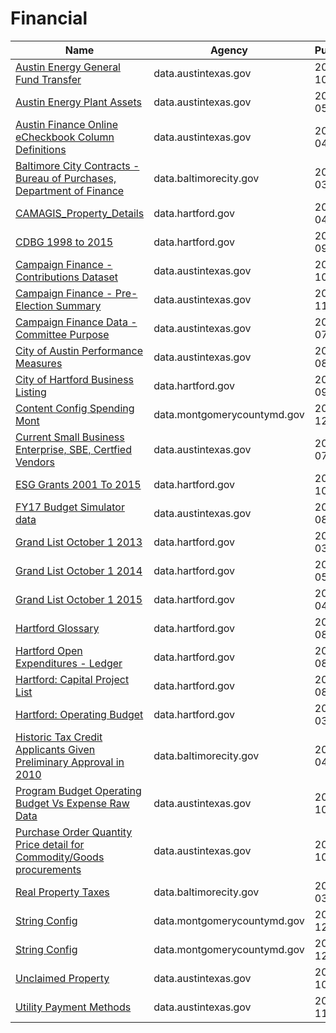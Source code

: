 # Financial

Name | Agency | Published
---- | ---- | ---------
[Austin Energy General Fund Transfer](../socrata/zzix-yxi4.md) | data.austintexas.gov | 2016-10-13
[Austin Energy Plant Assets](../socrata/kidc-knry.md) | data.austintexas.gov | 2016-05-12
[Austin Finance Online eCheckbook Column Definitions](../socrata/567b-4d24.md) | data.austintexas.gov | 2014-04-15
[Baltimore City Contracts - Bureau of Purchases, Department of Finance](../socrata/e7gh-hui5.md) | data.baltimorecity.gov | 2014-03-27
[CAMAGIS_Property_Details](../socrata/uepu-9ktm.md) | data.hartford.gov | 2015-04-27
[CDBG 1998 to 2015](../socrata/vmvf-icyf.md) | data.hartford.gov | 2014-09-18
[Campaign Finance - Contributions Dataset](../socrata/3kfv-biw6.md) | data.austintexas.gov | 2016-10-31
[Campaign Finance - Pre-Election Summary](../socrata/xbpn-n65g.md) | data.austintexas.gov | 2016-11-01
[Campaign Finance Data - Committee Purpose](../socrata/u3cd-iecr.md) | data.austintexas.gov | 2016-07-18
[City of Austin Performance Measures](../socrata/vsbg-t3e9.md) | data.austintexas.gov | 2015-08-26
[City of Hartford Business Listing](../socrata/4akt-7p7i.md) | data.hartford.gov | 2015-09-23
[Content Config Spending Mont](../socrata/fkvb-dteg.md) | data.montgomerycountymd.gov | 2014-12-10
[Current Small Business Enterprise, SBE, Certfied Vendors](../socrata/uxwx-55kj.md) | data.austintexas.gov | 2015-07-15
[ESG Grants 2001 To 2015](../socrata/i6uz-rj2n.md) | data.hartford.gov | 2014-10-27
[FY17 Budget Simulator data](../socrata/2u4b-s8xd.md) | data.austintexas.gov | 2016-08-31
[Grand List October 1 2013](../socrata/5er3-ksug.md) | data.hartford.gov | 2014-03-27
[Grand List October 1 2014](../socrata/xzry-nrt6.md) | data.hartford.gov | 2015-05-05
[Grand List October 1 2015](../socrata/rc64-nptr.md) | data.hartford.gov | 2016-04-28
[Hartford Glossary](../socrata/r2m7-fy6r.md) | data.hartford.gov | 2015-08-25
[Hartford Open Expenditures - Ledger](../socrata/y8at-88br.md) | data.hartford.gov | 2015-08-25
[Hartford: Capital Project List](../socrata/ixee-zwvt.md) | data.hartford.gov | 2015-08-28
[Hartford: Operating Budget](../socrata/c986-wrvr.md) | data.hartford.gov | 2015-03-12
[Historic Tax Credit Applicants Given Preliminary Approval in 2010](../socrata/iub8-xy78.md) | data.baltimorecity.gov | 2014-04-03
[Program Budget Operating Budget Vs Expense Raw Data](../socrata/g5k8-8sud.md) | data.austintexas.gov | 2014-10-09
[Purchase Order Quantity Price detail for Commodity/Goods procurements](../socrata/3ebq-e9iz.md) | data.austintexas.gov | 2014-10-08
[Real Property Taxes](../socrata/27w9-urtv.md) | data.baltimorecity.gov | 2016-03-30
[String Config](../socrata/w7si-gcgk.md) | data.montgomerycountymd.gov | 2014-12-11
[String Config](../socrata/w7si-gcgk.md) | data.montgomerycountymd.gov | 2014-12-11
[Unclaimed Property](../socrata/h3i4-5e5v.md) | data.austintexas.gov | 2016-10-28
[Utility Payment Methods](../socrata/cusd-m48y.md) | data.austintexas.gov | 2016-11-14

